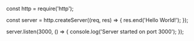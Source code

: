 const http = require('http');

const server = http.createServer((req, res) => {
  res.end('Hello World!');
});

server.listen(3000, () => {
  console.log('Server started on port 3000');
});
